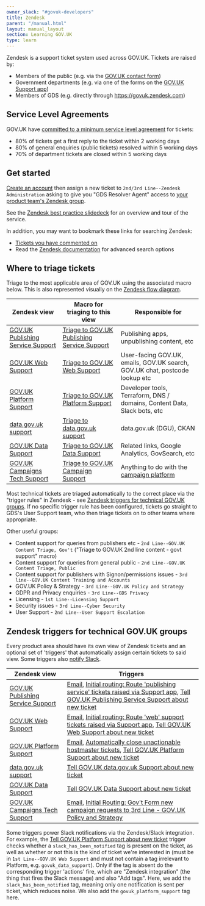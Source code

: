 ```yaml
---
owner_slack: "#govuk-developers"
title: Zendesk
parent: "/manual.html"
layout: manual_layout
section: Learning GOV.UK
type: learn
---
```


Zendesk is a support ticket system used across GOV.UK. Tickets are raised by:

- Members of the public (e.g. via the [GOV.UK contact form](https://www.gov.uk/contact/govuk))
- Government departments (e.g. via one of the forms on the [GOV.UK Support app](https://support.publishing.service.gov.uk/))
- Members of GDS (e.g. directly through <https://govuk.zendesk.com>)

## Service Level Agreements

GOV.UK have [committed to a minimum service level agreement](https://www.gov.uk/guidance/contact-the-government-digital-service/how-to-contact-gds) for tickets:

- 80% of tickets get a first reply to the ticket within 2 working days
- 80% of general enquiries (public tickets) resolved within 5 working days
- 70% of department tickets are closed within 5 working days

## Get started

[Create an account](https://govuk.zendesk.com/auth/v2/login/registration?auth_origin=3194076%2Cfalse%2Ctrue&amp;brand_id=3194076&amp;return_to=https%3A%2F%2Fgovuk.zendesk.com%2Fhc%2Fen-us&amp;theme=hc) then assign a new ticket to `2nd/3rd Line--Zendesk Administration` asking to give you "GDS Resolver Agent" access to [your product team's Zendesk group](#where-to-triage-tickets).

See the [Zendesk best practice slidedeck](https://docs.google.com/presentation/d/1iUbD-_uWyaNMeNj9h7Zvo9g2GWvRarg9kUh7pd0u32M/edit#slide=id.g134fafb13dc_0_0) for an overview and tour of the service.

In addition, you may want to bookmark these links for searching Zendesk:

- [Tickets you have commented on](https://govuk.zendesk.com/agent/search/1?type=ticket&q=commenter%3Ame)
- Read the [Zendesk documentation](https://support.zendesk.com/hc/en-us/articles/4408835086106-Using-Zendesk-Support-advanced-search) for advanced search options

## Where to triage tickets

Triage to the most applicable area of GOV.UK using the associated macro below. This is also represented visually on the [Zendesk flow diagram](https://docs.google.com/presentation/d/1EotoM2CVtqlnx54Qz5bP7OyIx5c9ji_GptUuymHkBrc/edit).

| Zendesk view | Macro for triaging to this view | Responsible for |
|--------------|---------------------------------|----------|
| [GOV.UK Publishing Service Support](https://govuk.zendesk.com/agent/filters/5273818481554) | [Triage to GOV.UK Publishing Service Support](https://govuk.zendesk.com/admin/workspaces/agent-workspace/macros/13679777581980) | Publishing apps, unpublishing content, etc |
| [GOV.UK Web Support](https://govuk.zendesk.com/agent/filters/360000012465) | [Triage to GOV.UK Web Support](https://govuk.zendesk.com/admin/workspaces/agent-workspace/macros/13679771783708) | User-facing GOV.UK, emails, GOV.UK search, GOV.UK chat, postcode lookup etc  |
| [GOV.UK Platform Support](https://govuk.zendesk.com/agent/filters/12863141605916) | [Triage to GOV.UK Platform Support](https://govuk.zendesk.com/admin/workspaces/agent-workspace/macros/13672505486492) | Developer tools, Terraform, DNS / domains, Content Data, Slack bots, etc |
| [data.gov.uk support](https://govuk.zendesk.com/agent/filters/1900002360214) | [Triage to data.gov.uk support](https://govuk.zendesk.com/admin/workspaces/agent-workspace/macros/13813477886620) | data.gov.uk (DGU), CKAN |
| [GOV.UK Data Support](https://govuk.zendesk.com/agent/filters/13388501247260) | [Triage to GOV.UK Data Support](https://govuk.zendesk.com/admin/workspaces/agent-workspace/macros/13661730061340) | Related links, Google Analytics, GovSearch, etc |
| [GOV.UK Campaigns Tech Support](https://govuk.zendesk.com/agent/filters/8935249582876) | [Triage to GOV.UK Campaign Support](https://govuk.zendesk.com/admin/workspaces/agent-workspace/macros/13792771654300) | Anything to do with the [campaign platform](https://userguide.campaign.gov.uk/) |

Most technical tickets are triaged automatically to the correct place via the "trigger rules" in Zendesk - see [Zendesk triggers for technical GOV.UK groups](#zendesk-triggers-for-technical-govuk-groups). If no specific trigger rule has been configured, tickets go straight to GDS's User Support team, who then triage tickets on to other teams where appropriate.

Other useful groups:

- Content support for queries from publishers etc - `2nd Line--GOV.UK Content Triage, Gov't` ("Triage to GOV.UK 2nd line content - govt support" macro)
- Content support for queries from general public - `2nd Line--GOV.UK Content Triage, Public`
- Content support for publishers with Signon/permissions issues - `3rd line--GOV.UK Content Training and Accounts`
- GOV.UK Policy & Strategy - `3rd Line--GOV.UK Policy and Strategy`
- GDPR and Privacy enquiries - `3rd Line--GDS Privacy`
- Licensing - `1st Line--Licensing Support`
- Security issues - `3rd Line--Cyber Security`
- User Support - `2nd Line--User Support Escalation`

## Zendesk triggers for technical GOV.UK groups

Every product area should have its own view of Zendesk tickets and an optional set of 'triggers' that automatically assign certain tickets to said view. Some triggers also [notify Slack](#slack-triggers).

| Zendesk view | Triggers |
|--------------|----------|
| [GOV.UK Publishing Service Support](https://govuk.zendesk.com/agent/filters/5273818481554) | [Email](https://govuk.zendesk.com/admin/objects-rules/rules/triggers/5591644703004), [Initial routing: Route 'publishing service' tickets raised via Support app](https://govuk.zendesk.com/admin/objects-rules/rules/triggers/14230797794460), [Tell GOV.UK Publishing Service Support about new ticket](https://govuk.zendesk.com/admin/objects-rules/rules/triggers/13776514277660) |
| [GOV.UK Web Support](https://govuk.zendesk.com/agent/filters/360000012465) | [Email](https://govuk.zendesk.com/admin/objects-rules/rules/triggers/16165694317596), [Initial routing: Route 'web' support tickets raised via Support app](https://govuk.zendesk.com/admin/objects-rules/rules/triggers/14231993238556), [Tell GOV.UK Web Support about new ticket](https://govuk.zendesk.com/admin/objects-rules/rules/triggers/13478776988188) |
| [GOV.UK Platform Support](https://govuk.zendesk.com/agent/filters/12863141605916) | [Email](https://govuk.zendesk.com/admin/objects-rules/rules/triggers/13149293739804), [Automatically close unactionable hostmaster tickets](https://govuk.zendesk.com/admin/objects-rules/rules/triggers/13991870416156), [Tell GOV.UK Platform Support about new ticket](https://govuk.zendesk.com/admin/objects-rules/rules/triggers/12864044593692) |
| [data.gov.uk support](https://govuk.zendesk.com/agent/filters/1900002360214) | [Tell GOV.UK data.gov.uk Support about new ticket](https://govuk.zendesk.com/admin/objects-rules/rules/triggers/14643274949020) |
| [GOV.UK Data Support](https://govuk.zendesk.com/agent/filters/13388501247260) | [Tell GOV.UK Data Support about new ticket](https://govuk.zendesk.com/admin/objects-rules/rules/triggers/14607012989980) |
| [GOV.UK Campaigns Tech Support](https://govuk.zendesk.com/agent/filters/8935249582876) | [Email](https://govuk.zendesk.com/admin/objects-rules/rules/triggers/4951487443986), [Initial Routing: Gov't Form new campaign requests to 3rd Line - GOV.UK Policy and Strategy](https://govuk.zendesk.com/admin/objects-rules/rules/triggers/30476171) |

Some triggers power Slack notifications via the Zendesk/Slack integration. For example, the [Tell GOV.UK Platform Support about new ticket](https://govuk.zendesk.com/admin/objects-rules/rules/triggers/12864044593692) trigger checks whether a `slack_has_been_notified` tag is present on the ticket, as well as whether or not this is the kind of ticket we're interested in (must be in `1st Line--GOV.UK Web Support` and must not contain a tag irrelevant to Platform, e.g. `govuk_data_support`). Only if the tag is absent do the corresponding trigger 'actions' fire, which are "Zendesk integration" (the thing that fires the Slack message) and also "Add tags". Here, we add the `slack_has_been_notified` tag, meaning only one notification is sent per ticket, which reduces noise. We also add the `govuk_platform_support` tag here.
